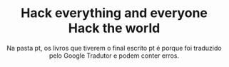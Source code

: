<div align="center">
    <h1>
        Hack everything and everyone
        <br>
        Hack the world
    </h1>
    <p>
        Na pasta pt, os livros que tiverem o final escrito pt é porque foi traduzido pelo Google Tradutor e podem conter erros.
    </p>
</div>